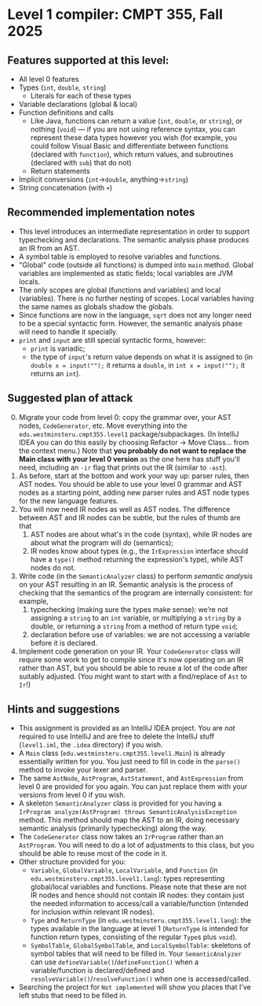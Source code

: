 # Level 1 compiler: CMPT 355, Fall 2025

## Features supported at this level:
- All level 0 features
- Types (`int`, `double`, `string`)
    - Literals for each of these types
- Variable declarations (global & local)
- Function definitions and calls
    - Like Java, functions can return a value (`int`, `double`, or `string`), or nothing (`void`) — if you are not using reference syntax, you can represent these data types however you wish (for example, you could follow Visual Basic and differentiate between functions (declared with `function`), which return values, and subroutines (declared with `sub`) that do not)
    - Return statements
- Implicit conversions (`int`→`double`, anything→`string`)
- String concatenation (with `+`)

## Recommended implementation notes
- This level introduces an intermediate representation in order to support typechecking and declarations. The semantic analysis phase produces an IR from an AST.
- A symbol table is employed to resolve variables and functions.
- "Global" code (outside all functions) is dumped into `main` method. Global variables are implemented as static fields; local variables are JVM locals.
- The only scopes are global (functions and variables) and local (variables). There is no further nesting of scopes. Local variables having the same names as globals shadow the globals.
- Since functions are now in the language, `sqrt` does not any longer need to be a special syntactic form. However, the semantic analysis phase will need to handle it specially.
- `print` and `input` are still special syntactic forms, however:
  - `print` is variadic;
  - the type of `input`'s return value depends on what it is assigned to (in `double x = input("");` it returns a `double`, in `int x = input("");` it returns an `int`). 

## Suggested plan of attack
0. Migrate your code from level 0: copy the grammar over, your AST nodes, `CodeGenerator`, etc. Move everything into the `edu.westminsteru.cmpt355.level1` package/subpackages. (In IntelliJ IDEA you can do this easily by choosing Refactor → Move Class... from the context menu.) Note that **you probably do not want to replace the Main class with your level 0 version** as the one here has stuff you'll need, including an `-ir` flag that prints out the IR (similar to `-ast`).
1. As before, start at the bottom and work your way up: parser rules, then AST nodes. You should be able to use your level 0 grammar and AST nodes as a starting point, adding new parser rules and AST node types for the new language features.
2. You will now need IR nodes as well as AST nodes. The difference between AST and IR nodes can be subtle, but the rules of thumb are that
   1. AST nodes are about what's in the code (syntax), while IR nodes are about what the program will *do* (semantics);
   2. IR nodes know about types (e.g., the `IrExpression` interface should have a `type()` method returning the expression's type), while AST nodes do not.
3. Write code (in the `SemanticAnalyzer` class) to perform *semantic analysis* on your AST resulting in an IR. Semantic analysis is the process of checking that the semantics of the program are internally consistent: for example,
   1. typechecking (making sure the types make sense): we’re not assigning a `string` to an `int` variable, or multiplying a `string` by a double, or returning a `string` from a method of return type `void`;
   2. declaration before use of variables: we are not accessing a variable before it is declared.
4. Implement code generation on your IR. Your `CodeGenerator` class will require some work to get to compile since it's now operating on an IR rather than AST, but you should be able to reuse a lot of the code after suitably adjusted. (You might want to start with a find/replace of `Ast` to `Ir`!)

## Hints and suggestions
- This assignment is provided as an IntelliJ IDEA project. You are *not* required to use IntelliJ and are free to delete the IntelliJ stuff (`level1.iml`, the `.idea` directory) if you wish.
- A `Main` class (`edu.westminsteru.cmpt355.level1.Main`) is already essentially written for you. You just need to fill in code in the `parse()` method to invoke your lexer and parser.
- The same `AstNode`, `AstProgram`, `AstStatement`, and `AstExpression` from level 0 are provided for you again. You can just replace them with your versions from level 0 if you wish.
- A skeleton `SemanticAnalyzer` class is provided for you having a `IrProgram analyze(AstProgram) throws SemanticAnalysisException` method. This method should map the AST to an IR, doing necessary semantic analysis (primarily typechecking) along the way.
- The `CodeGenerator` class now takes an `IrProgram` rather than an `AstProgram`. You will need to do a lot of adjustments to this class, but you should be able to reuse most of the code in it.
- Other structure provided for you:
    - `Variable`, `GlobalVariable`, `LocalVariable`, and `Function` (in `edu.westminsteru.cmpt355.level1.lang`): types representing global/local variables and functions. Please note that these are not IR nodes and hence should not contain IR nodes: they contain just the needed information to access/call a variable/function (intended for inclusion within relevant IR nodes).
     - `Type` and `ReturnType` (in `edu.westminsteru.cmpt355.level1.lang`): the types available in the language at level 1 (`ReturnType` is intended for function return types, consisting of the regular `Type`s plus `void`).
   - `SymbolTable`, `GlobalSymbolTable`, and `LocalSymbolTable`: skeletons of symbol tables that will need to be filled in. Your `SemanticAnalyzer` can use `defineVariable()`/`defineFunction()` when a variable/function is declared/defined and `resolveVariable()`/`resolveFunction()` when one is accessed/called.
- Searching the project for `Not implemented` will show you places that I've left stubs that need to be filled in.
